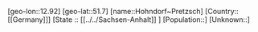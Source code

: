 ﻿---
location: [51.7,12.92]
type: City
tags:
- geo/City


SpocWebEntityId: 30994
isDeleted: false
confidential: public

---
[geo-lon::12.92]
[geo-lat::51.7]
[name::Hohndorf~Pretzsch]
[Country::[[Germany]]]
[State :: [[../../Sachsen-Anhalt]] ]
[Population::]
[Unknown::]

